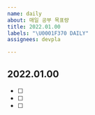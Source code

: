 ```yaml
---
name: daily
about: 매일 공부 목표량
title: 2022.01.00
labels: "\U0001F370 DAILY"
assignees: devpla

---
```


## 2022.01.00

- [ ]
- [ ]
- [ ]
